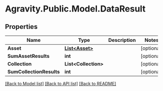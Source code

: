 # Agravity.Public.Model.DataResult

## Properties

Name | Type | Description | Notes
------------ | ------------- | ------------- | -------------
**Asset** | [**List&lt;Asset&gt;**](Asset.md) |  | [optional] 
**SumAssetResults** | **int** |  | [optional] 
**Collection** | **List&lt;Collection&gt;** |  | [optional] 
**SumCollectionResults** | **int** |  | [optional] 

[[Back to Model list]](../README.md#documentation-for-models) [[Back to API list]](../README.md#documentation-for-api-endpoints) [[Back to README]](../README.md)

